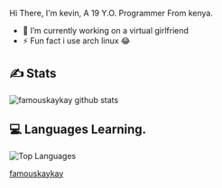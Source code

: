  Hi There, I'm kevin, A 19 Y.O. Programmer From kenya.

- 🔭 I’m currently working on a virtual girlfriend
- ⚡ Fun fact i use arch linux 😂

## ✍️ **Stats**
![famouskaykay github stats](https://github-readme-stats.vercel.app/api?username=famouskaykay&show_icons=true&theme=tokyonight)

## 💻 **Languages Learning.**

![Top Languages](https://github-readme-stats.vercel.app/api/top-langs/?username=famouskaykay&custom_title=Languages%20Im%20learning%20:3&theme=tokyonight&hide_border=true)

[famouskaykay](https://famouskaykay.github.io/time)
